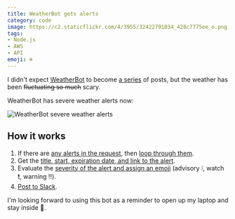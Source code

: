```yaml
---
title: WeatherBot gets alerts
category: code
image: https://c2.staticflickr.com/4/3955/32422791034_428c7775ee_o.png
tags:
- Node.js
- AWS
- API
emoji: ❄️
---
```


I didn't expect [WeatherBot](/code/weatherbot/) to become [a series](/code/weatherbot-goes-outside/) of posts, but the weather has been ~~fluctuating so much~~ scary.

WeatherBot has severe weather alerts now:

![WeatherBot severe weather alerts](https://c1.staticflickr.com/3/2806/32422722984_d497cf6a63_o.png)

## How it works

1. If there are [any alerts in the request](https://github.com/katydecorah/weatherbot/blob/f38539459a9295f6ce2e13edffa842d2136341c5/index.js#L74), then [loop through them](https://github.com/katydecorah/weatherbot/blob/f38539459a9295f6ce2e13edffa842d2136341c5/index.js#L82-L85).
2. Get the [title, start, expiration date, and link to the alert](https://github.com/katydecorah/weatherbot/blob/f38539459a9295f6ce2e13edffa842d2136341c5/index.js#L83).
3. Evaluate the [severity of the alert and assign an emoji](https://github.com/katydecorah/weatherbot/blob/f38539459a9295f6ce2e13edffa842d2136341c5/index.js#L87-L89) (advisory :grey_exclamation:, watch :exclamation:, warning :bangbang:).
3. [Post to Slack](https://github.com/katydecorah/weatherbot/blob/f38539459a9295f6ce2e13edffa842d2136341c5/index.js#L91-L93).

I'm looking forward to using this bot as a reminder to open up my laptop and stay inside :grimacing:.
